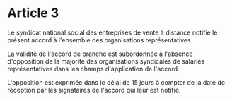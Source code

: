# Article 3

  
 Le syndicat national social des entreprises de vente à distance notifie le présent accord à l'ensemble des organisations représentatives.  
  
 La validité de l'accord de branche est subordonnée à l'absence d'opposition de la majorité des organisations syndicales de salariés représentatives dans les champs d'application de l'accord.  
  
 L'opposition est exprimée dans le délai de 15 jours à compter de la date de réception par les signataires de l'accord qui leur est notifié.  
